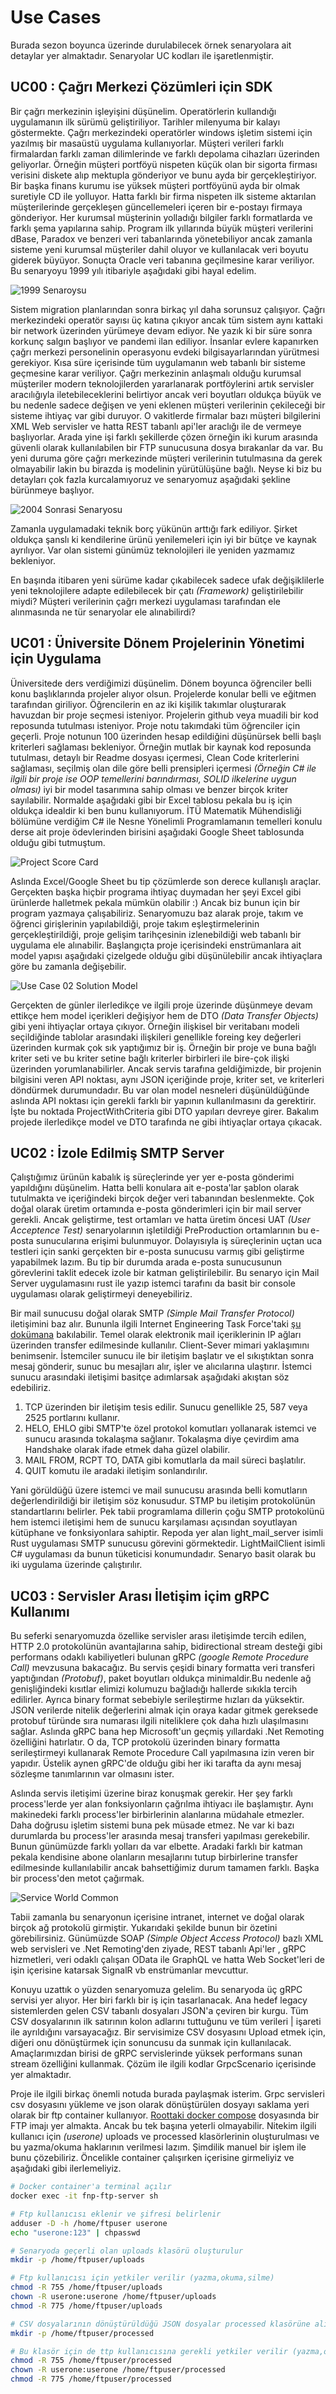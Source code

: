 # Use Cases

Burada sezon boyunca üzerinde durulabilecek örnek senaryolara ait detaylar yer almaktadır. Senaryolar UC kodları ile işaretlenmiştir.

## UC00 : Çağrı Merkezi Çözümleri için SDK

Bir çağrı merkezinin işleyişini düşünelim. Operatörlerin kullandığı uygulamanın ilk sürümü geliştiriliyor. Tarihler milenyuma bir kalayı göstermekte. Çağrı merkezindeki operatörler windows işletim sistemi için yazılmış bir masaüstü uygulama kullanıyorlar. Müşteri verileri farklı firmalardan farklı zaman dilimlerinde ve farklı depolama cihazları üzerinden geliyorlar. Örneğin müşteri portföyü nispeten küçük olan bir sigorta firması verisini diskete alıp mektupla gönderiyor ve bunu ayda bir gerçekleştiriyor. Bir başka finans kurumu ise yüksek müşteri portföyünü ayda bir olmak suretiyle CD ile yolluyor. Hatta farklı bir firma nispeten ilk sisteme aktarılan müşterilerinde gerçekleşen güncellemeleri içeren bir e-postayı firmaya gönderiyor. Her kurumsal müşterinin yolladığı bilgiler farklı formatlarda ve farklı şema yapılarına sahip. Program ilk yıllarında büyük müşteri verilerini dBase, Paradox ve benzeri veri tabanlarında yönetebiliyor ancak zamanla sisteme yeni kurumsal müşteriler dahil oluyor ve kullanılacak veri boyutu giderek büyüyor. Sonuçta Oracle veri tabanına geçilmesine karar veriliyor. Bu senaryoyu 1999 yılı itibariyle aşağıdaki gibi hayal edelim.

![1999 Senaroysu](../images/Scenario1999.png)

Sistem migration planlarından sonra birkaç yıl daha sorunsuz çalışıyor. Çağrı merkezindeki operatör sayısı üç katına çıkıyor ancak tüm sistem aynı kattaki bir network üzerinden yürümeye devam ediyor. Ne yazık ki bir süre sonra korkunç salgın başlıyor ve pandemi ilan ediliyor. İnsanlar evlere kapanırken çağrı merkezi personelinin operasyonu evdeki bilgisayarlarından yürütmesi gerekiyor. Kısa süre içerisinde tüm uygulamanın web tabanlı bir sisteme geçmesine karar veriliyor. Çağrı merkezinin anlaşmalı olduğu kurumsal müşteriler modern teknolojilerden yararlanarak portföylerini artık servisler aracılığıyla iletebileceklerini belirtiyor ancak veri boyutları oldukça büyük ve bu nedenle sadece değişen ve yeni eklenen müşteri verilerinin çekileceği bir sisteme ihtiyaç var gibi duruyor. O vakitlerde firmalar bazı müşteri bilgilerini XML Web servisler ve hatta REST tabanlı api'ler araclığı ile de vermeye başlıyorlar. Arada yine işi farklı şekillerde çözen örneğin iki kurum arasında güvenli olarak kullanılabilen bir FTP sunucusuna dosya bırakanlar da var. Bu yeni duruma göre çağrı merkezinde müşteri verilerinin tutulmasına da gerek olmayabilir lakin bu birazda iş modelinin yürütülüşüne bağlı. Neyse ki biz bu detayları çok fazla kurcalamıyoruz ve senaryomuz aşağıdaki şekline bürünmeye başlıyor.

![2004 Sonrasi Senaryosu](../images/Scenario2004.png)

Zamanla uygulamadaki teknik borç yükünün arttığı fark ediliyor. Şirket oldukça şanslı ki kendilerine ürünü yenilemeleri için iyi bir bütçe ve kaynak ayrılıyor. Var olan sistemi günümüz teknolojileri ile yeniden yazmamız bekleniyor.

En başında itibaren yeni sürüme kadar çıkabilecek sadece ufak değişiklilerle yeni teknolojilere adapte edilebilecek bir çatı _(Framework)_ geliştirilebilir miydi? Müşteri verilerinin çağrı merkezi uygulaması tarafından ele alınmasında ne tür senaryolar ele alınabilirdi?

## UC01 : Üniversite Dönem Projelerinin Yönetimi için Uygulama

Üniversitede ders verdiğimizi düşünelim. Dönem boyunca öğrenciler belli konu başlıklarında projeler alıyor olsun. Projelerde konular belli ve eğitmen tarafından giriliyor. Öğrencilerin en az iki kişilik takımlar oluşturarak havuzdan bir proje seçmesi isteniyor. Projelerin github veya muadili bir kod reposunda tutulması isteniyor. Proje notu takımdaki tüm öğrenciler için geçerli. Proje notunun 100 üzerinden hesap edildiğini düşünürsek belli başlı kriterleri sağlaması bekleniyor. Örneğin mutlak bir kaynak kod reposunda tutulması, detaylı bir Readme dosyası içermesi, Clean Code kriterlerini sağlaması, seçilmiş olan dile göre belli prensipleri içermesi _(Örneğin C# ile ilgili bir proje ise OOP temellerini barındırması, SOLID ilkelerine uygun olması)_ iyi bir model tasarımına sahip olması ve benzer birçok kriter sayılabilir. Normalde aşağıdaki gibi bir Excel tablosu pekala bu iş için oldukça idealdir ki ben bunu kullanıyorum. İTÜ Matematik Mühendisliği bölümüne verdiğim C# ile Nesne Yönelimli Programlamanın temelleri konulu derse ait proje ödevlerinden birisini aşağıdaki Google Sheet tablosunda olduğu gibi tutmuştum.

![Project Score Card](../images/ProjectScoreCard.png)

Aslında Excel/Google Sheet bu tip çözümlerde son derece kullanışlı araçlar. Gerçekten başka hiçbir programa ihtiyaç duymadan her şeyi Excel gibi ürünlerde halletmek pekala mümkün olabilir :) Ancak biz bunun için bir program yazmaya çalışabiliriz. Senaryomuzu baz alarak proje, takım ve öğrenci girişlerinin yapılabildiği, proje takım eşleştirmelerinin gerçekleştirildiği, proje gelişim tarihçesinin izlenebildiği web tabanlı bir uygulama ele alınabilir. Başlangıçta proje içerisindeki enstrümanlara ait model yapısı aşağıdaki çizelgede olduğu gibi düşünülebilir ancak ihtiyaçlara göre bu zamanla değişebilir.

![Use Case 02 Solution Model](../images/ProjectScoreCardModel.png)

Gerçekten de günler ilerledikçe ve ilgili proje üzerinde düşünmeye devam ettikçe hem model içerikleri değişiyor hem de DTO _(Data Transfer Objects)_ gibi yeni ihtiyaçlar ortaya çıkıyor. Örneğin ilişkisel bir veritabanı modeli seçildiğinde tablolar arasındaki ilişkileri genellikle foreing key değerleri üzerinden kurmak çok sık yaptığımız bir iş. Örneğin bir proje ve buna bağlı kriter seti ve bu kriter setine bağlı kriterler birbirleri ile bire-çok ilişki üzerinden yorumlanabilirler. Ancak servis tarafına geldiğimizde, bir projenin bilgisini veren API noktası, aynı JSON içeriğinde proje, kriter set, ve kriterleri döndürmek durumundadır. Bu var olan model nesneleri düşünüldüğünde aslında API noktası için gerekli farklı bir yapının kullanılmasını da gerektirir. İşte bu noktada ProjectWithCriteria gibi DTO yapıları devreye girer. Bakalım projede ilerledikçe model ve DTO tarafında ne gibi ihtiyaçlar ortaya çıkacak.

## UC02 : İzole Edilmiş SMTP Server

Çalıştığımız ürünün kabalık iş süreçlerinde yer yer e-posta gönderimi yapıldığını düşünelim. Hatta belli konulara ait e-posta'lar şablon olarak tutulmakta ve içeriğindeki birçok değer veri tabanından beslenmekte. Çok doğal olarak üretim ortamında e-posta gönderimleri için bir mail server gerekli. Ancak geliştirme, test ortamları ve hatta üretim öncesi UAT _(User Acceptence Test)_ senaryolarının işletildiği PreProduction ortamlarının bu e-posta sunucularına erişimi bulunmuyor. Dolayısıyla iş süreçlerinin uçtan uca testleri için sanki gerçekten bir e-posta sunucusu varmış gibi geliştirme yapabilmek lazım. Bu tip bir durumda arada e-posta sunucusunun görevlerini taklit edecek izole bir katman geliştirilebilir. Bu senaryo için Mail Server uygulamasını rust ile yazıp istemci tarafını da basit bir console uygulaması olarak geliştirmeyi deneyebiliriz.

Bir mail sunucusu doğal olarak SMTP _(Simple Mail Transfer Protocol)_ iletişimini baz alır. Bununla ilgili Internet Engineering Task Force'taki [şu dokümana](https://datatracker.ietf.org/doc/html/rfc5321) bakılabilir. Temel olarak elektronik mail içeriklerinin IP ağları üzerinden transfer edilmesinde kullanılır. Client-Sever mimari yaklaşımını benimsenir. İstemciler sunucu ile bir iletişim başlatır ve el sıkıştıktan sonra mesaj gönderir, sunuc bu mesajları alır, işler ve alıcılarına ulaştırır. İstemci sunucu arasındaki iletişimi basitçe adımlarsak aşağıdaki akıştan söz edebiliriz.

1. TCP üzerinden bir iletişim tesis edilir. Sunucu genellikle 25, 587 veya 2525 portlarını kullanır.
2. HELO, EHLO gibi SMTP'te özel protokol komutları yollanarak istemci ve sunucu arasında tokalaşma sağlanır. Tokalaşma diye çevirdim ama Handshake olarak ifade etmek daha güzel olabilir.
3. MAIL FROM, RCPT TO, DATA gibi komutlarla da mail süreci başlatılır.
4. QUIT komutu ile aradaki iletişim sonlandırılır.

Yani görüldüğü üzere istemci ve mail sunucusu arasında belli komutların değerlendirildiği bir iletişim söz konusudur. STMP bu iletişim protokolünün standartlarını belirler. Pek tabii programlama dillerin çoğu SMTP protokolünü hem istemci iletişimi hem de sunucu karşılaması açısından soyutlayan kütüphane ve fonksiyonlara sahiptir. Repoda yer alan light_mail_server isimli Rust uygulaması SMTP sunucusu görevini görmektedir. LightMailClient isimli C# uygulaması da bunun tüketicisi konumundadır. Senaryo basit olarak bu iki uygulama üzerinde çalıştırılır.

## UC03 : Servisler Arası İletişim içim gRPC Kullanımı

Bu seferki senaryomuzda özellike servisler arası iletişimde tercih edilen, HTTP 2.0 protokolünün avantajlarına sahip, bidirectional stream desteği gibi performans odaklı kabiliyetleri bulunan gRPC _(google Remote Procedure Call)_ mevzusuna bakacağız. Bu servis çeşidi binary formatta veri transferi yaptığından _(Protobuf)_, paket boyutları oldukça minimaldir.Bu nedenle ağ genişliğindeki kısıtlar elimizi kolumuzu bağladığı hallerde sıkıkla tercih edilirler. Ayrıca binary format sebebiyle serileştirme hızları da yüksektir. JSON verilerde nitelik değerlerini almak için oraya kadar gitmek gereksede protobuf türünde sıra numarası ilgili niteliklere çok daha hızlı ulaşılmasını sağlar. Aslında gRPC bana hep Microsoft'un geçmiş yıllardaki .Net Remoting özelliğini hatırlatır. O da, TCP protokolü üzerinden binary formatta serileştirmeyi kullanarak Remote Procedure Call yapılmasına izin veren bir yapıdır. Üstelik aynen gRPC'de olduğu gibi her iki tarafta da aynı mesaj sözleşme tanımlarının var olmasını ister.

Aslında servis iletişimi üzerine biraz konuşmak gerekir. Her şey farklı process'lerde yer alan fonksiyonların çağrılma ihtiyacı ile başlamıştır. Aynı makinedeki farklı process'ler birbirlerinin alanlarına müdahale etmezler. Daha doğrusu işletim sistemi buna pek müsade etmez. Ne var ki bazı durumlarda bu process'ler arasında mesaj transferi yapılması gerekebilir. Bunun günümüzde farklı yolları da var elbette. Aradaki farklı bir katman pekala kendisine abone olanların mesajlarını tutup birbirlerine transfer edilmesinde kullanılabilir ancak bahsettiğimiz durum tamamen farklı. Başka bir process'den metot çağırmak.

![Service World Common](../images/CommonServiceWorld.png)

Tabii zamanla bu senaryonun içerisine intranet, internet ve doğal olarak birçok ağ protokolü girmiştir. Yukarıdaki şekilde bunun bir özetini görebilirsiniz. Günümüzde SOAP _(Simple Object Access Protocol)_ bazlı XML web servisleri ve .Net Remoting'den ziyade, REST tabanlı Api'ler , gRPC hizmetleri, veri odaklı çalışan OData ile GraphQL ve hatta Web Socket'leri de işin içerisine katarsak SignalR vb enstrümanlar mevcuttur.

Konuyu uzattık o yüzden senaryomuza gelelim. Bu senaryoda üç gRPC servisi yer alıyor. Her biri farklı bir iş için tasarlanacak. Ana hedef legacy sistemlerden gelen CSV tabanlı dosyaları JSON'a çeviren bir kurgu. Tüm CSV dosyalarının ilk satırının kolon adlarını tuttuğunu ve tüm verileri | işareti ile ayrıldığını varsayacağız. Bir servisimize CSV dosyasını Upload etmek için, diğeri onu dönüştürmek için sonuncusu da sunmak için kullanılacak. Amaçlarımızdan birisi de gRPC servislerinde yüksek performans sunan stream özelliğini kullanmak. Çözüm ile ilgili kodlar GrpcScenario içerisinde yer almaktadır.

Proje ile ilgili birkaç önemli notuda burada paylaşmak isterim. Grpc servisleri csv dosyasını yükleme ve json olarak dönüştürülen dosyayı saklama yeri olarak bir ftp container kullanıyor. [Roottaki docker compose](../docker-compose.yml) dosyasında bir FTP imajı yer almakta. Ancak bu tek başına yeterli olmayabilir. Nitekim ilgili kullanıcı için _(userone)_ uploads ve processed klasörlerinin oluşturulması ve bu yazma/okuma haklarının verilmesi lazım. Şimdilik manuel bir işlem ile bunu çözebiliriz. Öncelikle container çalışırken içerisine girmeliyiz ve aşağıdaki gibi ilerlemeliyiz.

```bash
# Docker container'a terminal açılır
docker exec -it fnp-ftp-server sh

# Ftp kullanıcısı eklenir ve şifresi belirlenir
adduser -D -h /home/ftpuser userone
echo "userone:123" | chpasswd

# Senaryoda geçerli olan uploads klasörü oluşturulur
mkdir -p /home/ftpuser/uploads

# Ftp kullanıcısı için yetkiler verilir (yazma,okuma,silme)
chmod -R 755 /home/ftpuser/uploads
chown -R userone:userone /home/ftpuser/uploads
chmod -R 775 /home/ftpuser/uploads

# CSV dosyalarının dönüştürüldüğü JSON dosyalar processed klasörüne alınır
mkdir -p /home/ftpuser/processed

# Bu klasör için de ttp kullanıcısına gerekli yetkiler verilir (yazma,okuma,silme)
chmod -R 755 /home/ftpuser/processed
chown -R userone:userone /home/ftpuser/processed
chmod -R 775 /home/ftpuser/processed
```

